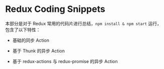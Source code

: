 # Redux Coding Snippets

本部分是对于 Redux 常用的代码片进行总结，`npm install & npm start` 运行，包含了以下特性：

* 基础的同步 Action

* 基于 Thunk 的异步 Action

* 基于 redux-actions 与 redux-promise 的异步 Action
